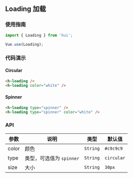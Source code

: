 ## Loading 加载

### 使用指南
``` javascript
import { Loading } from 'hui';

Vue.use(Loading);
```

### 代码演示

#### Circular

```html
<h-loading />
<h-loading color="white" />
```

#### Spinner

```html
<h-loading type="spinner" />
<h-loading type="spinner" color="white" />
```

### API

| 参数 | 说明 | 类型 | 默认值 |
|-----------|-----------|-----------|-------------|
| color | 颜色 | `String` | `#c9c9c9` |
| type | 类型，可选值为 `spinner` | `String` | `circular` |
| size | 大小 | `String` | `30px` |
